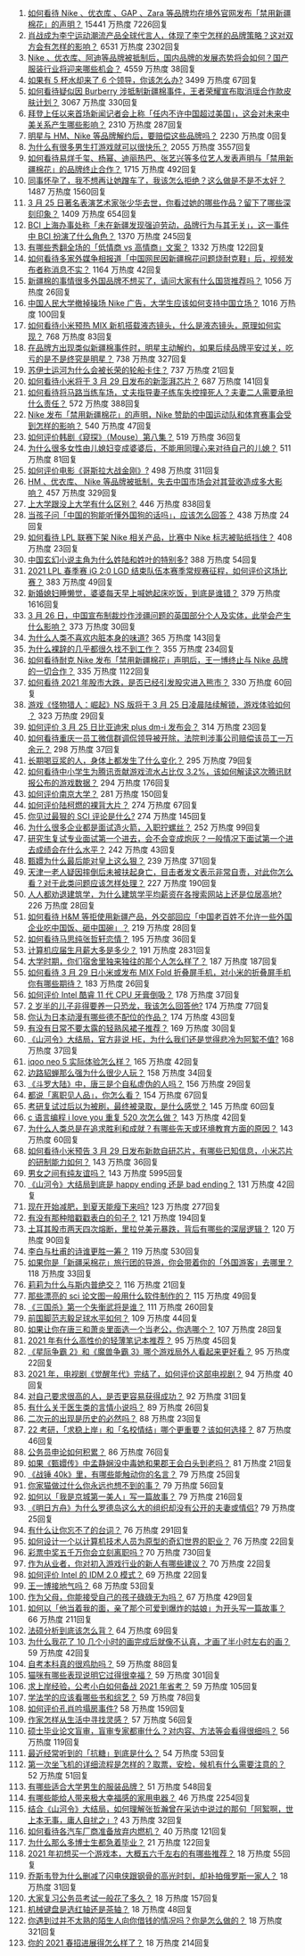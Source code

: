 1. [如何看待 Nike 、优衣库 、GAP 、Zara 等品牌均在境外官网发布「禁用新疆棉花」的声明？](https://www.zhihu.com/question/451069593) 15441 万热度 7226回复
1. [肖战成为李宁运动潮流产品全球代言人，体现了李宁怎样的品牌策略？这对双方会有怎样的影响？](https://www.zhihu.com/question/451308723) 6531 万热度 2302回复
1. [Nike 、优衣库、阿迪等品牌被抵制后，国内品牌的发展态势将会如何？国产服装行业将迎来哪些机会？](https://www.zhihu.com/question/451125041) 4559 万热度 38回复
1. [如果有 5 杯水却来了 6 个领导，你该怎么办?](https://www.zhihu.com/question/451003725) 3499 万热度 67回复
1. [如何看待疑似因 Burberry 涉抵制新疆棉事件，王者荣耀宣布取消瑶合作款皮肤计划？](https://www.zhihu.com/question/451169925) 3067 万热度 330回复
1. [拜登上任以来首场新闻记者会上称「任内不许中国超过美国」，这会对未来中美关系产生哪些影响？](https://www.zhihu.com/question/451306277) 2310 万热度 287回复
1. [明星与 HM、Nike 等品牌解约后，要赔偿这些品牌吗？](https://www.zhihu.com/special/1358371015052210177) 2230 万热度 0回复
1. [为什么有很多男生打游戏就可以很快乐？](https://www.zhihu.com/question/347424469) 2055 万热度 3557回复
1. [如何看待易烊千玺、杨幂、迪丽热巴、张艺兴等多位艺人发表声明与「禁用新疆棉花」的品牌终止合作？](https://www.zhihu.com/question/451131161) 1715 万热度 492回复
1. [同事怀孕了，我不想再让她蹭车了，我该怎么拒绝？这么做是不是不太好？](https://www.zhihu.com/question/423335938) 1487 万热度 1560回复
1. [3 月 25 日著名表演艺术家张少华去世，你看过她的哪些作品？留下了哪些深刻印象？](https://www.zhihu.com/question/451179935) 1409 万热度 654回复
1. [BCI 上海办事处称「未在新疆发现强迫劳动，品牌行为与其无关」，这一事件中 BCI 扮演了什么角色？](https://www.zhihu.com/question/451173342) 1370 万热度 245回复
1. [有哪些秀翻全场的「低情商 vs 高情商」文案？](https://www.zhihu.com/question/451017822) 1332 万热度 122回复
1. [如何看待多家外媒争相报道「中国网民因新疆棉花问题烧耐克鞋」后，视频发布者称消息不实？](https://www.zhihu.com/question/451219491) 1164 万热度 42回复
1. [新疆棉的事情很多外国品牌不想买了，请问大家有什么国货推荐吗？](https://www.zhihu.com/question/451133356) 1056 万热度 26回复
1. [中国人民大学撤掉操场 Nike 广告，大学生应该如何支持中国立场？](https://www.zhihu.com/question/451231545) 1016 万热度 100回复
1. [如何看待小米预热 MIX 新机搭载液态镜头，什么是液态镜头，原理如何实现？](https://www.zhihu.com/question/451173645) 768 万热度 83回复
1. [在品牌方出现类似新疆棉事件时，明星主动解约，如果后续品牌平安过关，吃亏的是不是终究是明星？](https://www.zhihu.com/question/451142996) 738 万热度 327回复
1. [苏伊士运河为什么会被长荣的轮船卡住？](https://www.zhihu.com/question/450962730) 737 万热度 21回复
1. [如何看待小米将于 3 月 29 日发布的新澎湃芯片？](https://www.zhihu.com/question/451306893) 687 万热度 141回复
1. [如何看待将马路当练车场，丈夫指导妻子练车失控撞死人？夫妻二人需要承担什么责任？](https://www.zhihu.com/question/450965518) 572 万热度 388回复
1. [Nike 发布「禁用新疆棉花」的声明，Nike 赞助的中国运动队和体育赛事会受到怎样的影响？](https://www.zhihu.com/question/451153986) 540 万热度 47回复
1. [如何评价韩剧《窥探》（Mouse）第八集？](https://www.zhihu.com/question/451273708) 519 万热度 36回复
1. [为什么很多女性由儿媳妇变成婆婆后，不能用同理心来对待自己的儿媳？](https://www.zhihu.com/question/447679179) 511 万热度 81回复
1. [如何评价电影《哥斯拉大战金刚》?](https://www.zhihu.com/question/392093591) 498 万热度 311回复
1. [HM 、优衣库、 Nike 等品牌被抵制，失去中国市场会对其营收造成多大影响？](https://www.zhihu.com/question/451133043) 457 万热度 329回复
1. [上大学跟没上大学有什么区别？](https://www.zhihu.com/question/449157690) 446 万热度 838回复
1. [当孩子问「中国的狗能听懂外国狗的话吗」，应该怎么回答？](https://www.zhihu.com/question/449488251) 438 万热度 24回复
1. [如何看待 LPL 联赛下架 Nike 相关产品，比赛中 Nike 标志被贴纸挡住？](https://www.zhihu.com/question/451207787) 408 万热度 23回复
1. [中国玄幻小说主角为什么姓陆和姓叶的特别多?](https://www.zhihu.com/question/449299078) 388 万热度 54回复
1. [2021 LPL 春季赛 iG 2:0 LGD 结束队伍本赛季常规赛征程，如何评价这场比赛？](https://www.zhihu.com/question/451219499) 383 万热度 49回复
1. [新婚媳妇睡懒觉，婆婆每天早上喊她起床吃饭，到底是谁错？](https://www.zhihu.com/question/363383726) 379 万热度 1616回复
1. [3 月 26 日，中国宣布制裁炒作涉疆问题的英国部分个人及实体，此举会产生什么影响？](https://www.zhihu.com/question/451301218) 373 万热度 30回复
1. [为什么人类不喜欢内脏本身的味道?](https://www.zhihu.com/question/450789032) 365 万热度 143回复
1. [为什么裸辞的几乎都很久找不到工作？](https://www.zhihu.com/question/430872977) 355 万热度 234回复
1. [如何看待耐克 Nike 发布「禁用新疆棉花」声明后，王一博终止与 Nike 品牌的一切合作？](https://www.zhihu.com/question/451104868) 335 万热度 1122回复
1. [如何看待 2021 年股市大跌，是否已经引发股灾进入熊市？](https://www.zhihu.com/question/448508830) 330 万热度 60回复
1. [游戏《怪物猎人：崛起》NS 版将于 3 月 25 日凌晨陆续解锁，游戏体验如何 ？](https://www.zhihu.com/question/451002333) 323 万热度 29回复
1. [如何评价 3 月 25 日比亚迪宋 plus dm-i 发布会？](https://www.zhihu.com/question/451232855) 314 万热度 23回复
1. [如何看待重庆一员工微信群调侃领导被开除，法院判涉事公司赔偿该员工一万余元？](https://www.zhihu.com/question/451157081) 298 万热度 37回复
1. [长期喝豆浆的人，身体上都发生了什么变化？](https://www.zhihu.com/question/382035677) 295 万热度 79回复
1. [如何看待中小学生为腾讯贡献游戏流水占比仅 3.2%，该如何解读这次腾讯财报公布的游戏数据？](https://www.zhihu.com/question/451049373) 294 万热度 176回复
1. [如何评价南京大学？](https://www.zhihu.com/question/28058088) 281 万热度 150回复
1. [如何评价陆柯燃的裸背大片？](https://www.zhihu.com/question/450760485) 274 万热度 67回复
1. [你见过最狠的 SCI 评论是什么?](https://www.zhihu.com/question/430036342) 274 万热度 145回复
1. [为什么很多企业都是面试造火箭，入职拧螺丝？](https://www.zhihu.com/question/450862378) 252 万热度 99回复
1. [研究生复试专业面试第一个进去，会不会变成炮灰？一般情况下面试第一个进去成绩会在什么水平？](https://www.zhihu.com/question/41253817) 242 万热度 43回复
1. [甄嬛为什么最后能对皇上这么狠？](https://www.zhihu.com/question/359327437) 239 万热度 371回复
1. [天津一老人疑因摔倒后未被扶起身亡，目击者发文表示非常自责，对此你怎么看？对于此类问题应该怎样处理？](https://www.zhihu.com/question/450872600) 227 万热度 190回复
1. [人人都劝退建筑学，为什么建筑学平均薪资在各搜索网站上还是位居高地?](https://www.zhihu.com/question/449175020) 226 万热度 28回复
1. [如何看待 H&M 等拒使用新疆产品，外交部回应「中国老百姓不允许一些外国企业吃中国饭、砸中国碗」？](https://www.zhihu.com/question/451202849) 219 万热度 28回复
1. [如何看待马思纯张哲轩恋情？](https://www.zhihu.com/question/450813315) 195 万热度 36回复
1. [计算机应届生月薪大多是多少？](https://www.zhihu.com/question/268886169) 191 万热度 2831回复
1. [大学时期，你们宿舍里独来独往的那个人怎么样了？](https://www.zhihu.com/question/391452296) 187 万热度 187回复
1. [如何看待 3 月 29 日小米或发布 MIX Fold 折叠屏手机，对小米的折叠屏手机你有哪些期待？](https://www.zhihu.com/question/450971453) 183 万热度 26回复
1. [如何评价 Intel 酷睿 11 代 CPU 牙膏倒吸？](https://www.zhihu.com/question/441892505) 178 万热度 37回复
1. [2 岁半的儿子非得要养一只恐龙，我该怎么回答他?](https://www.zhihu.com/question/450720368) 174 万热度 77回复
1. [你认为日本动漫有哪些德不配位的作品？](https://www.zhihu.com/question/450441088) 174 万热度 43回复
1. [有没有日常不要太露的轻熟风裙子推荐？](https://www.zhihu.com/question/323077384) 169 万热度 30回复
1. [《山河令》大结局，官方非说 HE，为什么我们还是觉得悲冷为阿絮不值?](https://www.zhihu.com/question/451246009) 168 万热度 37回复
1. [iqoo neo 5 实际体验怎么样？](https://www.zhihu.com/question/450775358) 165 万热度 42回复
1. [边路貂蝉那么强为什么很少人玩？](https://www.zhihu.com/question/435321986) 158 万热度 34回复
1. [《斗罗大陆》中，唐三是个自私虚伪的人吗？](https://www.zhihu.com/question/450769813) 156 万热度 29回复
1. [都说「离职见人品」，你怎么看？](https://www.zhihu.com/question/449474770) 154 万热度 67回复
1. [考研复试过后以为被刷，最终被录取，是什么感觉？](https://www.zhihu.com/question/317259726) 145 万热度 60回复
1. [c 语言编程 i love you 重复 520 次怎么做？](https://www.zhihu.com/question/447714062) 143 万热度 42回复
1. [为什么人类总是在追求胜利和成就？有哪些先天或环境教育方面的原因？](https://www.zhihu.com/question/449660943) 143 万热度 60回复
1. [如何看待小米预告 3 月 29 日发布新款自研芯片，有哪些已知信息，小米芯片的研制能力如何？](https://www.zhihu.com/question/451313748) 143 万热度 36回复
1. [男女之间有纯友谊吗？](https://www.zhihu.com/question/51077217) 143 万热度 5995回复
1. [《山河令》大结局到底是 happy ending 还是 bad ending？](https://www.zhihu.com/question/450916164) 131 万热度 42回复
1. [现在开始减肥，到夏天能瘦下来吗?](https://www.zhihu.com/question/445556435) 123 万热度 277回复
1. [有没有那种暗戳戳表白的句子？](https://www.zhihu.com/question/300244719) 121 万热度 194回复
1. [土耳其股市两天四次熔断，里拉兑美元暴跌，背后有哪些的深层逻辑？](https://www.zhihu.com/question/450909538) 120 万热度 90回复
1. [李白与杜甫的诗谁更胜一筹？](https://www.zhihu.com/question/311740601) 119 万热度 530回复
1. [如果你是「新疆采棉花」旅行团的导游，你会带着你的「外国游客」去哪里？](https://www.zhihu.com/question/451308977) 118 万热度 33回复
1. [莉莉为什么与斯内普绝交？](https://www.zhihu.com/question/450891957) 116 万热度 21回复
1. [那些漂亮的 sci 论文图一般用什么软件制作的？](https://www.zhihu.com/question/27474094) 115 万热度 49回复
1. [《三国杀》第一个失衡武将是谁？](https://www.zhihu.com/question/423852389) 111 万热度 260回复
1. [前国脚范志毅足球水平如何？](https://www.zhihu.com/question/359892571) 109 万热度 44回复
1. [如果让你在唐三和萧炎里面选一个当老公，你选哪个？](https://www.zhihu.com/question/450778572) 107 万热度 28回复
1. [2021 年有什么高性价的轻薄笔记本推荐？](https://www.zhihu.com/question/438588361) 95 万热度 45回复
1. [《星际争霸 2》和《魔兽争霸 3》哪个游戏局外人看起来更好看？](https://www.zhihu.com/question/54927524) 95 万热度 22回复
1. [2021 年，电视剧《觉醒年代》完结了，如何评价这部电视剧？](https://www.zhihu.com/question/450234333) 94 万热度 40回复
1. [对自己要求很高的人，是否更容易获得成功？](https://www.zhihu.com/question/449660956) 92 万热度 31回复
1. [有什么关于医生类的言情小说吗？](https://www.zhihu.com/question/266364937) 89 万热度 26回复
1. [二次元的出现是历史的必然吗？](https://www.zhihu.com/question/449973651) 88 万热度 23回复
1. [22 考研，「求稳上岸」和「名校情结」哪个更重要？该如何选择？](https://www.zhihu.com/question/450805785) 87 万热度 46回复
1. [公务员申论如何积累？](https://www.zhihu.com/question/62703465) 86 万热度 76回复
1. [如果《甄嬛传》中孟静娴没中毒她和果郡王会白头到老吗？](https://www.zhihu.com/question/445909292) 81 万热度 21回复
1. [《战锤 40k》里，有哪些能触动你的名言？](https://www.zhihu.com/question/450597554) 79 万热度 25回复
1. [你家猫做过什么你永远也想不到的事？](https://www.zhihu.com/question/445086720) 79 万热度 56回复
1. [如何以「我是京城第一美人」写一篇故事？](https://www.zhihu.com/question/437673871) 79 万热度 216回复
1. [《明日方舟》为什么罗德岛这么大的组织却没有公开的夫妻或情侣?](https://www.zhihu.com/question/451117650) 79 万热度 25回复
1. [有什么让你忘不了的台词？](https://www.zhihu.com/question/444259461) 76 万热度 291回复
1. [如何设计一个以计算机技术人员为原型的奇幻世界的职业？](https://www.zhihu.com/question/450259655) 76 万热度 22回复
1. [彩票中奖五千万你会立刻离职吗 ?](https://www.zhihu.com/question/437075849) 70 万热度 730回复
1. [作为从业者，你对初入游戏行业的新人有哪些建议？](https://www.zhihu.com/question/339340561) 70 万热度 22回复
1. [如何评价 Intel 的 IDM 2.0 模式？](https://www.zhihu.com/question/450968934) 69 万热度 22回复
1. [王一博接地气吗？](https://www.zhihu.com/question/448838391) 68 万热度 53回复
1. [作为父母，你能接受自己的孩子碌碌无为吗？](https://www.zhihu.com/question/449660969) 67 万热度 429回复
1. [如何以「他当着我的面，亲了那个可爱到爆炸的姑娘」为开头写一篇故事？](https://www.zhihu.com/question/445435350) 66 万热度 211回复
1. [法硕分析到底该怎么背？](https://www.zhihu.com/question/279999263) 64 万热度 69回复
1. [为什么我花了 10 几个小时的画完成后就像不认真，才画了半小时左右的画？](https://www.zhihu.com/question/448929275) 59 万热度 42回复
1. [自考本科真的很鸡肋吗？](https://www.zhihu.com/question/449076324) 59 万热度 88回复
1. [猫咪有哪些表现说明它过得很幸福？](https://www.zhihu.com/question/422249611) 59 万热度 301回复
1. [求上岸经验，公考小白如何备战 2021 年省考？](https://www.zhihu.com/question/428181047) 59 万热度 105回复
1. [学法学的应该看哪些书和综艺？](https://www.zhihu.com/question/443035400) 59 万热度 78回复
1. [如何评价孔肖吟塌房事件?](https://www.zhihu.com/question/451036267) 58 万热度 159回复
1. [作家怎样从生活中寻找灵感？](https://www.zhihu.com/question/19570400) 57 万热度 56回复
1. [硕士毕业论文盲审，盲审专家都审什么？对内容、方法等会看得很细吗？](https://www.zhihu.com/question/310076794) 56 万热度 119回复
1. [最近经常听到的「抗糖」到底是什么？](https://www.zhihu.com/question/283009911) 54 万热度 53回复
1. [第一次坐飞机的详细流程是怎样的？取票，安检，候机有什么需要注意的？](https://www.zhihu.com/question/285349075) 52 万热度 51回复
1. [有哪些适合大学男生的服装品牌？](https://www.zhihu.com/question/282681681) 51 万热度 548回复
1. [有哪些能给人带来极大幸福感的家用电器？](https://www.zhihu.com/question/36560129) 46 万热度 2254回复
1. [结合《山河令》大结局，如何理解张哲瀚曾在采访中说过的那句「阿絮啊，世上本无事，庸人自扰之」?](https://www.zhihu.com/question/450948884) 43 万热度 32回复
1. [如何看待各汽车厂商准备放弃内燃机？](https://www.zhihu.com/question/450272977) 40 万热度 121回复
1. [为什么那么多博士生都急着毕业？](https://www.zhihu.com/question/447576416) 21 万热度 122回复
1. [2021 年初想买一个游戏本，大概五六千左右的有哪些推荐？](https://www.zhihu.com/question/436578461) 18 万热度 55回复
1. [乔斯韦登为什么删减了闪电侠跟钢骨的高光时刻，却补拍俄罗斯一家人？](https://www.zhihu.com/question/450555961) 18 万热度 31回复
1. [大家复习公务员考试一般花了多久？](https://www.zhihu.com/question/276093624) 18 万热度 157回复
1. [机械键盘是选红轴还是茶轴？](https://www.zhihu.com/question/286600171) 18 万热度 48回复
1. [你遇到过并不太熟的陌生人向你借钱的情况吗？你是怎么做的？](https://www.zhihu.com/question/450331037) 18 万热度 321回复
1. [你的 2021 春招进展得怎么样了？](https://www.zhihu.com/question/441859756) 18 万热度 214回复
